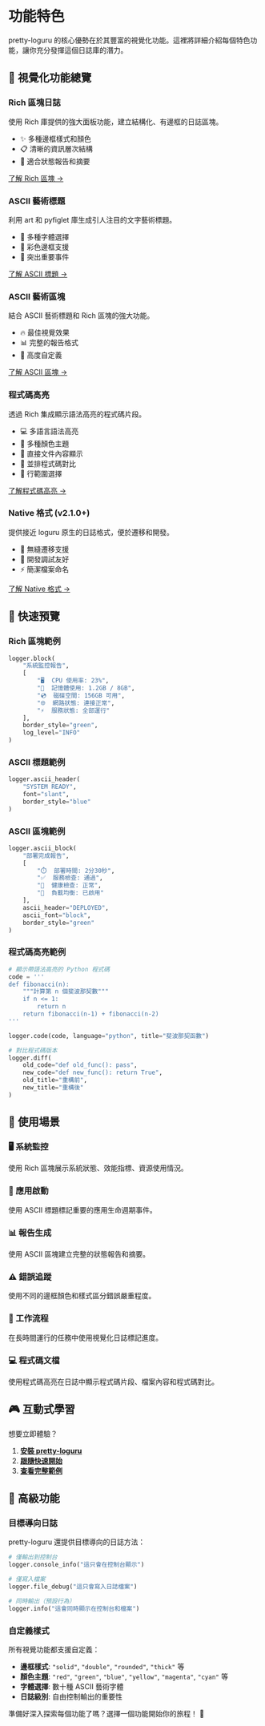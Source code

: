 # 功能特色

pretty-loguru 的核心優勢在於其豐富的視覺化功能。這裡將詳細介紹每個特色功能，讓你充分發揮這個日誌庫的潛力。

## 🎨 視覺化功能總覽

### Rich 區塊日誌
使用 Rich 庫提供的強大面板功能，建立結構化、有邊框的日誌區塊。

- ✨ 多種邊框樣式和顏色
- 📋 清晰的資訊層次結構  
- 🎯 適合狀態報告和摘要

[了解 Rich 區塊 →](./rich-blocks)

### ASCII 藝術標題
利用 art 和 pyfiglet 庫生成引人注目的文字藝術標題。

- 🎯 多種字體選擇
- 🌈 彩色邊框支援
- 🚀 突出重要事件

[了解 ASCII 標題 →](./ascii-art)

### ASCII 藝術區塊
結合 ASCII 藝術標題和 Rich 區塊的強大功能。

- 🔥 最佳視覺效果
- 📊 完整的報告格式
- 🎨 高度自定義

[了解 ASCII 區塊 →](./ascii-blocks)

### 程式碼高亮
透過 Rich 集成顯示語法高亮的程式碼片段。

- 💻 多語言語法高亮
- 🎨 多種顏色主題
- 📁 直接文件內容顯示
- 🔀 並排程式碼對比
- 📏 行範圍選擇

[了解程式碼高亮 →](./code-highlighting)

### Native 格式 (v2.1.0+)
提供接近 loguru 原生的日誌格式，便於遷移和開發。

- 🔄 無縫遷移支援
- 🎯 開發調試友好
- ⚡ 簡潔檔案命名

[了解 Native 格式 →](./native-format)

## 🚀 快速預覽

### Rich 區塊範例

```python
logger.block(
    "系統監控報告",
    [
        "🖥️  CPU 使用率: 23%",
        "💾  記憶體使用: 1.2GB / 8GB",
        "💿  磁碟空間: 156GB 可用",
        "🌐  網路狀態: 連接正常",
        "⚡  服務狀態: 全部運行"
    ],
    border_style="green",
    log_level="INFO"
)
```

### ASCII 標題範例

```python
logger.ascii_header(
    "SYSTEM READY",
    font="slant",
    border_style="blue"
)
```

### ASCII 區塊範例

```python
logger.ascii_block(
    "部署完成報告",
    [
        "⏱️  部署時間: 2分30秒",
        "✅  服務檢查: 通過",
        "🔄  健康檢查: 正常", 
        "📡  負載均衡: 已啟用"
    ],
    ascii_header="DEPLOYED",
    ascii_font="block",
    border_style="green"
)
```

### 程式碼高亮範例

```python
# 顯示帶語法高亮的 Python 程式碼
code = '''
def fibonacci(n):
    """計算第 n 個斐波那契數"""
    if n <= 1:
        return n
    return fibonacci(n-1) + fibonacci(n-2)
'''

logger.code(code, language="python", title="斐波那契函數")

# 對比程式碼版本
logger.diff(
    old_code="def old_func(): pass",
    new_code="def new_func(): return True",
    old_title="重構前",
    new_title="重構後"
)
```

## 🎯 使用場景

### 🖥️ 系統監控
使用 Rich 區塊展示系統狀態、效能指標、資源使用情況。

### 🚀 應用啟動
使用 ASCII 標題標記重要的應用生命週期事件。

### 📊 報告生成
使用 ASCII 區塊建立完整的狀態報告和摘要。

### ⚠️ 錯誤追蹤
使用不同的邊框顏色和樣式區分錯誤嚴重程度。

### 🔄 工作流程
在長時間運行的任務中使用視覺化日誌標記進度。

### 💻 程式碼文檔
使用程式碼高亮在日誌中顯示程式碼片段、檔案內容和程式碼對比。

## 🎮 互動式學習

想要立即體驗？

1. **[安裝 pretty-loguru](../guide/installation)**
2. **[跟隨快速開始](../guide/quick-start)** 
3. **[查看完整範例](../examples/visual/)**

## 🔧 高級功能

### 目標導向日誌
pretty-loguru 還提供目標導向的日誌方法：

```python
# 僅輸出到控制台
logger.console_info("這只會在控制台顯示")

# 僅寫入檔案
logger.file_debug("這只會寫入日誌檔案") 

# 同時輸出（預設行為）
logger.info("這會同時顯示在控制台和檔案")
```

### 自定義樣式
所有視覺功能都支援自定義：

- **邊框樣式**: `"solid"`, `"double"`, `"rounded"`, `"thick"` 等
- **顏色主題**: `"red"`, `"green"`, `"blue"`, `"yellow"`, `"magenta"`, `"cyan"` 等
- **字體選擇**: 數十種 ASCII 藝術字體
- **日誌級別**: 自由控制輸出的重要性

準備好深入探索每個功能了嗎？選擇一個功能開始你的旅程！ 🎯